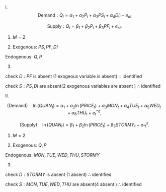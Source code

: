 I.
$$\text{ Demand}: Q_i =\alpha_1+\alpha_2 P_i +\alpha_3 PS_i + \alpha_4 DI_i + e_{di}$$

$$\mbox{ Supply}: Q_i =\beta_1+\beta_2 P_i +\beta_3 PF_i +  e_{si}.$$

1. $M=2$

2. Exogenous: $PS,PF,DI$
   
Endogenous: $Q,P$

3.

check $D: PF$  is absent (1 exogeous variable is absent) $\therefore$  identified
   
check $S:PS,DI$ are absent(2 exogenous variables are absent ) $\therefore$  identified 

II.

$$\text{(Demand)}\quad\ln(QUAN_t) = \alpha_1 +\alpha_2 \ln(PRICE_t)+\alpha_3 MON_t + \alpha_4 TUE_t+\alpha_5 WED_t +\alpha_6 THU_t + e_t^{*d},$$

$$\text{(Supply)}\quad\ln(QUAN_t) = \beta_1+\beta_2\ln (PRICE_t) +\beta_3 STORMY_t + e^s_{*t}.$$


1. $M=2$

2. Exogenous: $Q,P$
   
Endogenous: $MON,TUE,WED,THU,STORMY$

3.
check $D: STORMY$  is absent (1 absent) $\therefore$  identified 

check $S:MON,TUE,WED,THU$ are absent(4  absent ) $\therefore$  identified 
